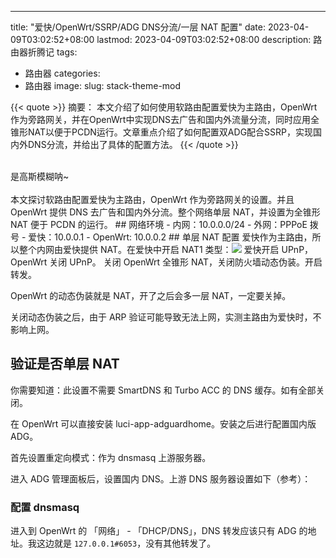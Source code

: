---
title: "爱快/OpenWrt/SSRP/ADG DNS分流/一层 NAT 配置"
date: 2023-04-09T03:02:52+08:00
lastmod: 2023-04-09T03:02:52+08:00
description: 路由器折腾记
tags:
  - 路由器
categories:
  - 路由器
image: 
slug: stack-theme-mod


{{< quote >}}
摘要： 本文介绍了如何使用软路由配置爱快为主路由，OpenWrt 作为旁路网关，并在OpenWrt中实现DNS去广告和国内外流量分流，同时应用全锥形NAT以便于PCDN运行。文章重点介绍了如何配置双ADG配合SSRP，实现国内外DNS分流，并给出了具体的配置方法。
{{< /quote >}}

<br>
<span class="blur">是高斯模糊呐~ </span>
<br>

<br>
本文探讨软路由配置爱快为主路由，OpenWrt 作为旁路网关的设置。并且OpenWrt 提供 DNS 去广告和国内外分流。整个网络单层 NAT，并设置为全锥形 NAT 便于 PCDN 的运行。
## 网络环境
- 内网：10.0.0.0/24
- 外网：PPPoE 拨号
- 爱快：10.0.0.1
- OpenWrt: 10.0.0.2
## 单层 NAT 配置
爱快作为主路由，所以整个内网由爱快提供 NAT。在爱快中开启 NAT1 类型：<img src= 0321233137.png>
爱快开启 UPnP，OpenWrt 关闭 UPnP。
关闭 OpenWrt 全锥形 NAT，关闭防火墙动态伪装。开启转发。

OpenWrt 的动态伪装就是 NAT，开了之后会多一层 NAT，一定要关掉。

关闭动态伪装之后，由于 ARP 验证可能导致无法上网，实测主路由为爱快时，不影响上网。
## 验证是否单层 NAT
你需要知道：此设置不需要 SmartDNS 和 Turbo ACC 的 DNS 缓存。如有全部关闭。

在 OpenWrt 可以直接安装 luci-app-adguardhome。安装之后进行配置国内版 ADG。

首先设置重定向模式：作为 dnsmasq 上游服务器。

进入 ADG 管理面板后，设置国内 DNS。上游 DNS 服务器设置如下（参考）：

### 配置 dnsmasq
进入到 OpenWrt 的 「网络」 - 「DHCP/DNS」，DNS 转发应该只有 ADG 的地址。我这边就是 `127.0.0.1#6053`，没有其他转发了。
<br>